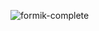 ![formik-complete](https://user-images.githubusercontent.com/53371063/144009958-bd2f3e14-a7b0-4f44-9a45-e5610ddb6712.png)
